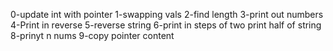 0-update int with pointer
1-swapping vals
2-find length
3-print out numbers
4-Print in reverse
5-reverse string
6-print in steps of two
print half of string
8-prinyt n nums
9-copy pointer content

